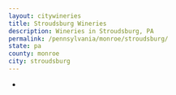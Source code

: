 ```yaml
---
layout: citywineries
title: Stroudsburg Wineries
description: Wineries in Stroudsburg, PA
permalink: /pennsylvania/monroe/stroudsburg/
state: pa
county: monroe
city: stroudsburg
---
```

-

